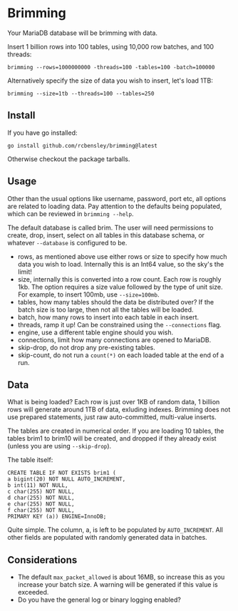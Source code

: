 # Brimming

Your MariaDB database will be brimming with data.

Insert 1 billion rows into 100 tables, using 10,000 row batches, and 100 threads:

    brimming --rows=1000000000 -threads=100 -tables=100 -batch=100000

Alternatively specify the size of data you wish to insert, let's load 1TB:

    brimming --size=1tb --threads=100 --tables=250

## Install

If you have go installed:

    go install github.com/rcbensley/brimming@latest

Otherwise checkout the package tarballs.

## Usage

Other than the usual options like username, password, port etc, all options are related to loading data.
Pay attention to the defaults being populated, which can be reviewed in `brimming --help`.

The default database is called brim. The user will need permissions to create, drop, insert, select on all tables in this database schema, or whatever `--database` is configured to be.

* rows, as mentioned above use either rows or size to specify how much data you wish to load. Internally this is an Int64 value, so the sky's the limit!
* size, internally this is converted into a row count. Each row is roughly 1kb. The option requires a size value followed by the type of unit size. For example, to insert 100mb, use `--size=100mb`.
* tables, how many tables should the data be distributed over? If the batch size is too large, then not all the tables will be loaded.
* batch, how many rows to insert into each table in each insert.
* threads, ramp it up! Can be constrained using the `--connections` flag.
* engine, use a different table engine should you wish.
* connections, limit how many connections are opened to MariaDB.
* skip-drop, do not drop any pre-existing tables.
* skip-count, do not run a `count(*)` on each loaded table at the end of a run.

## Data

What is being loaded? Each row is just over 1KB of random data, 1 billion rows will generate around 1TB of data, exluding indexes.
Brimming does not use prepared statements, just raw auto-committed, multi-value inserts.

The tables are created in numerical order. If you are loading 10 tables, the tables brim1 to brim10 will be created, and dropped if they already exist (unless you are using `--skip-drop`).

The table itself:

    CREATE TABLE IF NOT EXISTS brim1 (
    a bigint(20) NOT NULL AUTO_INCREMENT,
    b int(11) NOT NULL,
    c char(255) NOT NULL,
    d char(255) NOT NULL,
    e char(255) NOT NULL,
    f char(255) NOT NULL,
    PRIMARY KEY (a)) ENGINE=InnoDB;

Quite simple. The column, a, is left to be populated by `AUTO_INCREMENT`. All other fields are populated with randomly generated data in batches.

## Considerations

* The default `max_packet_allowed` is about 16MB, so increase this as you increase your batch size. A warning will be generated if this value is exceeded.
* Do you have the general log or binary logging enabled?
